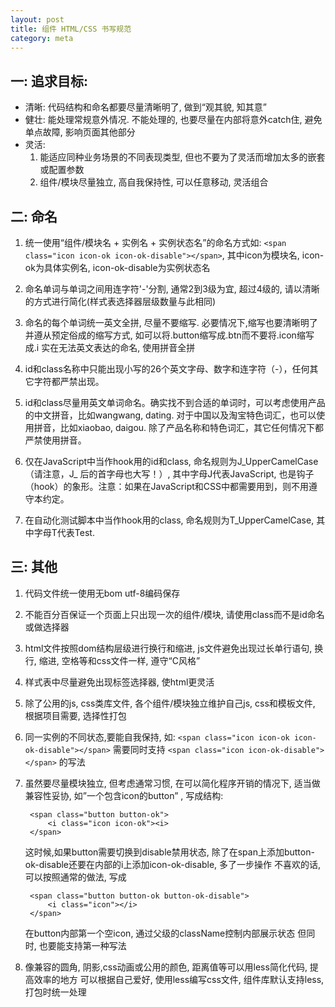 ```yaml
---
layout: post
title: 组件 HTML/CSS 书写规范
category: meta
---
```


## 一: 追求目标:

* 清晰:  代码结构和命名都要尽量清晰明了, 做到“观其貌, 知其意”
* 健壮: 能处理常规意外情况. 不能处理的, 也要尽量在内部将意外catch住, 避免单点故障, 影响页面其他部分
* 灵活:
  1. 能适应同种业务场景的不同表现类型, 但也不要为了灵活而增加太多的嵌套或配置参数
  2. 组件/模块尽量独立, 高自我保持性, 可以任意移动, 灵活组合


## 二: 命名

1. 统一使用“组件/模块名 + 实例名 + 实例状态名”的命名方式如: `<span class="icon icon-ok icon-ok-disable"></span>`,
   其中icon为模块名, icon-ok为具体实例名, icon-ok-disable为实例状态名

2. 命名单词与单词之间用连字符'-'分割, 通常2到3级为宜, 超过4级的, 请以清晰的方式进行简化(样式表选择器层级数量与此相同)

3. 命名的每个单词统一英文全拼, 尽量不要缩写. 必要情况下,缩写也要清晰明了并遵从预定俗成的缩写方式, 如可以将.button缩写成.btn而不要将.icon缩写成.i
   实在无法英文表达的命名, 使用拼音全拼

4. id和class名称中只能出现小写的26个英文字母、数字和连字符（-），任何其它字符都严禁出现。

5. id和class尽量用英文单词命名。确实找不到合适的单词时，可以考虑使用产品的中文拼音，比如wangwang, dating. 对于中国以及淘宝特色词汇，也可以使用拼音，比如xiaobao, daigou. 除了产品名称和特色词汇，其它任何情况下都严禁使用拼音。

6. 仅在JavaScript中当作hook用的id和class, 命名规则为J\_UpperCamelCase（请注意，J\_ 后的首字母也大写！）, 其中字母J代表JavaScript, 也是钩子（hook）的象形。注意：如果在JavaScript和CSS中都需要用到，则不用遵守本约定。

7. 在自动化测试脚本中当作hook用的class, 命名规则为T_UpperCamelCase, 其中字母T代表Test.


## 三: 其他

1. 代码文件统一使用无bom utf-8编码保存

2. 不能百分百保证一个页面上只出现一次的组件/模块, 请使用class而不是id命名或做选择器

3. html文件按照dom结构层级进行换行和缩进, js文件避免出现过长单行语句, 换行, 缩进, 空格等和css文件一样, 遵守“C风格”

4. 样式表中尽量避免出现标签选择器, 使html更灵活

5. 除了公用的js, css类库文件, 各个组件/模块独立维护自己js, css和模板文件, 根据项目需要, 选择性打包

6. 同一实例的不同状态,要能自我保持, 如:
   `<span class="icon icon-ok icon-ok-disable"></span>` 需要同时支持 `<span class="icon icon-ok-disable"></span>` 的写法

7. 虽然要尽量模块独立, 但考虑通常习惯, 在可以简化程序开销的情况下, 适当做兼容性妥协,
   如”一个包含icon的button” , 写成结构:

        <span class="button button-ok">
            <i class="icon icon-ok"><i>
        </span>

    这时候,如果button需要切换到disable禁用状态, 除了在span上添加button-ok-disable还要在内部的i上添加icon-ok-disable, 多了一步操作
    不喜欢的话, 可以按照通常的做法, 写成

        <span class="button button-ok button-ok-disable">
            <i class="icon"></i>
        </span>

    在button内部第一个空icon, 通过父级的className控制内部展示状态
    但同时, 也要能支持第一种写法

8. 像兼容的圆角, 阴影,css动画或公用的颜色, 距离值等可以用less简化代码, 提高效率的地方
   可以根据自己爱好, 使用less编写css文件,
   组件库默认支持less, 打包时统一处理
